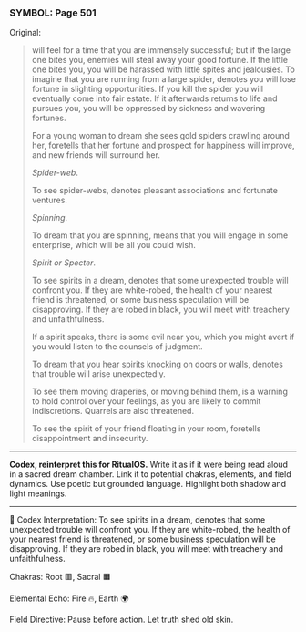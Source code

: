 ### SYMBOL: Page 501

Original:
> will feel for a time that you are immensely successful; but if
> the large one bites you, enemies will steal away your good fortune.
> If the little one bites you, you will be harassed with little spites
> and jealousies. To imagine that you are running from a large spider,
> denotes you will lose fortune in slighting opportunities.
> If you kill the spider you will eventually come into fair estate.
> If it afterwards returns to life and pursues you, you will be
> oppressed by sickness and wavering fortunes.
> 
> 
> For a young woman to dream she sees gold spiders crawling around her,
> foretells that her fortune and prospect for happiness will improve,
> and new friends will surround her.
> 
> 
> _Spider-web_.
> 
> 
> To see spider-webs, denotes pleasant associations and fortunate ventures.
> 
> 
> _Spinning_.
> 
> 
> To dream that you are spinning, means that you will engage in some enterprise,
> which will be all you could wish.
> 
> 
> _Spirit or Specter_.
> 
> 
> To see spirits in a dream, denotes that some unexpected trouble will
> confront you. If they are white-robed, the health of your nearest friend
> is threatened, or some business speculation will be disapproving.
> If they are robed in black, you will meet with treachery and unfaithfulness.
> 
> 
> If a spirit speaks, there is some evil near you, which you might avert
> if you would listen to the counsels of judgment.
> 
> 
> To dream that you hear spirits knocking on doors or walls,
> denotes that trouble will arise unexpectedly.
> 
> 
> To see them moving draperies, or moving behind them, is a warning to hold
> control over your feelings, as you are likely to commit indiscretions.
> Quarrels are also threatened.
> 
> 
> To see the spirit of your friend floating in your room,
> foretells disappointment and insecurity.

---

**Codex, reinterpret this for RitualOS.**
Write it as if it were being read aloud in a sacred dream chamber.
Link it to potential chakras, elements, and field dynamics.
Use poetic but grounded language.
Highlight both shadow and light meanings.

---

🔁 Codex Interpretation:
To see spirits in a dream, denotes that some unexpected trouble will confront you. If they are white-robed, the health of your nearest friend is threatened, or some business speculation will be disapproving. If they are robed in black, you will meet with treachery and unfaithfulness.

Chakras: Root 🟥, Sacral 🟧

Elemental Echo: Fire 🔥, Earth 🌍

Field Directive: Pause before action. Let truth shed old skin.
